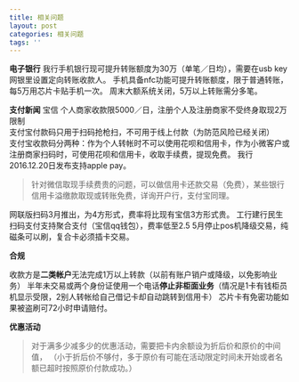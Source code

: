 ```yaml
---
title: 相关问题
layout: post
categories: 相关问题
tags: ''
---
```

**电子银行**
我行手机银行现可提升转账额度为30万（单笔／日均），需要在usb key网银里设置定向转账收款人。
手机具备nfc功能可提升转账额度，限于普通转账，每5万用芯片卡贴手机一次。
周末大额系统关闭，5万以上转账需分多笔。

**支付新闻**
宝信 个人商家收款限5000／日，注册个人及注册商家不受终身取现2万限制                                                              
支付宝付款码只用于扫码抢枪扫，不可用于线上付款（为防范风险已经关闭）                                  
支付宝收款码分两种：作为个人转帐时不可以使用花呗和信用卡，作为小微客户或注册商家扫码时，可使用花呗和信用卡，收取手续费，提现免费。
我行2016.12.20日发布支持apple pay。

> 针对微信取现手续费贵的问题，可以做信用卡还款交易（免费），某些银行信用卡溢缴款取现或转账免费，详询开户行，支付宝同理。

网联版扫码3月推出，为4方形式，费率将比现有宝信3方形式贵。
工行建行民生扫码支付支持聚合支付（宝信qq钱包），费率低至2.5
5月停止pos机降级交易，纯磁条可以刷，复合卡必须插卡交易。

**合规**

收款方是**二类帐户**无法完成1万以上转款（以前有账户销户或降级，以免影响业务）
半年未交易或两个身份证使用一个电话**停止非柜面业务**（情况是1卡有钱柜员机显示受限，2别人转帐给自己借记卡却自动跳转到信用卡）
芯片卡有免密功能如果被盗刷可72小时申请赔付。

**优惠活动**

> 对于满多少减多少的优惠活动，需要把卡内余额设为折后价和原价的中间值， （小于折后价不够付，多于原价有可能在活动限定时间未开始或者名额已超时按照原价付款成功。）